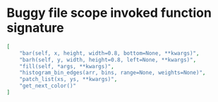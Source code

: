 # Buggy file scope invoked function signature

```json
[
    "bar(self, x, height, width=0.8, bottom=None, **kwargs)",
    "barh(self, y, width, height=0.8, left=None, **kwargs)",
    "fill(self, *args, **kwargs)",
    "histogram_bin_edges(arr, bins, range=None, weights=None)",
    "patch_list(xs, ys, **kwargs)",
    "get_next_color()"
]
```
